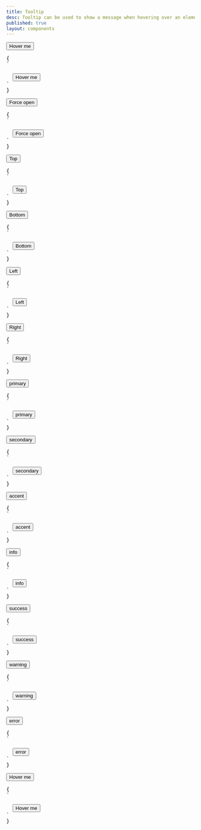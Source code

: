 ```yaml
---
title: Tooltip
desc: Tooltip can be used to show a message when hovering over an element.
published: true
layout: components
---
```


<script>
  import Component from "@components/Component.svelte"
  import ClassTable from "@components/ClassTable.svelte"
  import { prefix } from '$lib/stores';
  import { replace } from '$lib/actions';
</script>

<ClassTable
data="{[
  { type:'responsive', class: 'tooltip', desc: 'Container element' },
  { type:'component', class: 'tooltip-open', desc: 'Force open tooltip' },
  { type:'responsive', class: 'tooltip-top', desc: 'Put tooltip on top' },
  { type:'responsive', class: 'tooltip-bottom', desc: 'Put tooltip on bottom' },
  { type:'responsive', class: 'tooltip-left', desc: 'Put tooltip on left' },
  { type:'responsive', class: 'tooltip-right', desc: 'Put tooltip on right' },
  { type:'modifier', class: 'tooltip-primary', desc: 'Adds `primary` color to tooltip' },
  { type:'modifier', class: 'tooltip-secondary', desc: 'Adds `secondary` color to tooltip' },
  { type:'modifier', class: 'tooltip-accent', desc: 'Adds `accent` color to tooltip' },
  { type:'modifier', class: 'tooltip-info', desc: 'Adds `info` color to tooltip' },
  { type:'modifier', class: 'tooltip-success', desc: 'Adds `success` color to tooltip' },
  { type:'modifier', class: 'tooltip-warning', desc: 'Adds `warning` color to tooltip' },
  { type:'modifier', class: 'tooltip-error', desc: 'Adds `error` color to tooltip' },
]}"
/>

<Component title="Tooltip">
<div class="my-6">
  <div class="tooltip" data-tip="hello">
    <button class="btn">Hover me</button>
  </div>
</div>
<pre slot="html" use:replace={{ to: $prefix }}>{
`<div class="$$tooltip" data-tip="hello">
  <button class="$$btn">Hover me</button>
</div>`
}</pre>
</Component>

<Component title="Force open">
<div class="my-6">
  <div class="tooltip tooltip-open" data-tip="hello">
    <button class="btn">Force open</button>
  </div>
</div>
<pre slot="html" use:replace={{ to: $prefix }}>{
`<div class="$$tooltip $$tooltip-open" data-tip="hello">
  <button class="$$btn">Force open</button>
</div>`
}</pre>
</Component>

<Component title="Top">
<div class="my-6">
  <div class="tooltip tooltip-open tooltip-top" data-tip="hello">
    <button class="btn">Top</button>
  </div>
</div>
<pre slot="html" use:replace={{ to: $prefix }}>{
`<div class="$$tooltip $$tooltip-open $$tooltip-top" data-tip="hello">
  <button class="$$btn">Top</button>
</div>`
}</pre>
</Component>

<Component title="Bottom">
<div class="my-6">
  <div class="tooltip tooltip-open tooltip-bottom" data-tip="hello">
    <button class="btn">Bottom</button>
  </div>
</div>
<pre slot="html" use:replace={{ to: $prefix }}>{
`<div class="$$tooltip $$tooltip-open $$tooltip-bottom" data-tip="hello">
  <button class="$$btn">Bottom</button>
</div>`
}</pre>
</Component>

<Component title="Left">
<div class="my-6">
  <div class="tooltip tooltip-open tooltip-left" data-tip="hello">
    <button class="btn">Left</button>
  </div>
</div>
<pre slot="html" use:replace={{ to: $prefix }}>{
`<div class="$$tooltip $$tooltip-open $$tooltip-left" data-tip="hello">
  <button class="$$btn">Left</button>
</div>`
}</pre>
</Component>

<Component title="Right">
<div class="my-6">
  <div class="tooltip tooltip-open tooltip-right" data-tip="hello">
    <button class="btn">Right</button>
  </div>
</div>
<pre slot="html" use:replace={{ to: $prefix }}>{
`<div class="$$tooltip $$tooltip-open $$tooltip-right" data-tip="hello">
  <button class="$$btn">Right</button>
</div>`
}</pre>
</Component>

<Component title="Primary color">
<div class="my-6">
  <div data-tip="primary" class="tooltip tooltip-open tooltip-primary">
    <button class="btn btn-primary">primary</button>
  </div>
</div>
<pre slot="html" use:replace={{ to: $prefix }}>{
`<div class="$$tooltip $$tooltip-open $$tooltip-primary" data-tip="primary">
  <button class="$$btn $$btn-primary">primary</button>
</div>`
}</pre>
</Component>

<Component title="Secondary color">
<div class="my-6">
  <div data-tip="secondary" class="tooltip tooltip-open tooltip-secondary">
    <button class="btn btn-secondary">secondary</button>
  </div>
</div>
<pre slot="html" use:replace={{ to: $prefix }}>{
`<div class="$$tooltip $$tooltip-open $$tooltip-secondary" data-tip="secondary">
  <button class="$$btn $$btn-secondary">secondary</button>
</div>`
}</pre>
</Component>

<Component title="Accent color">
<div class="my-6">
  <div data-tip="accent" class="tooltip tooltip-open tooltip-accent">
    <button class="btn btn-accent">accent</button>
  </div>
</div>
<pre slot="html" use:replace={{ to: $prefix }}>{
`<div class="$$tooltip $$tooltip-open $$tooltip-accent" data-tip="accent">
  <button class="$$btn $$btn-accent">accent</button>
</div>`
}</pre>
</Component>

<Component title="Info color">
<div class="my-6">
  <div data-tip="info" class="tooltip tooltip-open tooltip-info">
    <button class="btn btn-info">info</button>
  </div>
</div>
<pre slot="html" use:replace={{ to: $prefix }}>{
`<div class="$$tooltip $$tooltip-open $$tooltip-info" data-tip="info">
  <button class="$$btn $$btn-info">info</button>
</div>`
}</pre>
</Component>

<Component title="Success color">
<div class="my-6">
  <div data-tip="success" class="tooltip tooltip-open tooltip-success">
    <button class="btn btn-success">success</button>
  </div>
</div>
<pre slot="html" use:replace={{ to: $prefix }}>{
`<div class="$$tooltip $$tooltip-open $$tooltip-success" data-tip="success">
  <button class="$$btn $$btn-success">success</button>
</div>`
}</pre>
</Component>

<Component title="Warning color">
<div class="my-6">
  <div data-tip="warning" class="tooltip tooltip-open tooltip-warning">
    <button class="btn btn-warning">warning</button>
  </div>
</div>
<pre slot="html" use:replace={{ to: $prefix }}>{
`<div class="$$tooltip $$tooltip-open $$tooltip-warning" data-tip="warning">
  <button class="$$btn $$btn-warning">warning</button>
</div>`
}</pre>
</Component>

<Component title="Error color">
<div class="my-6">
  <div data-tip="error" class="tooltip tooltip-open tooltip-error">
    <button class="btn btn-error">error</button>
  </div>
</div>
<pre slot="html" use:replace={{ to: $prefix }}>{
`<div class="$$tooltip $$tooltip-open $$tooltip-error" data-tip="error">
  <button class="$$btn $$btn-error">error</button>
</div>`
}</pre>
</Component>

<Component title="Responsive tooltip. only show for large screen">
<div class="my-6">
  <div class="lg:tooltip" data-tip="hello">
    <button class="btn">Hover me</button>
  </div>
</div>
<pre slot="html" use:replace={{ to: $prefix }}>{
`<div class="$$lg:tooltip" data-tip="hello">
  <button class="$$btn">Hover me</button>
</div>`
}</pre>
</Component>
